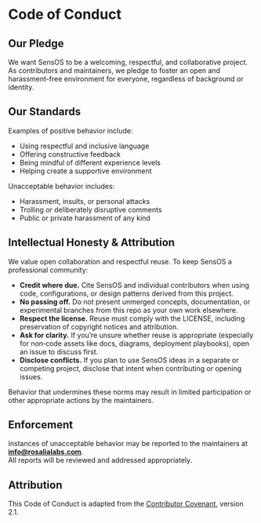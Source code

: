 # Code of Conduct

## Our Pledge

We want SensOS to be a welcoming, respectful, and collaborative project.  
As contributors and maintainers, we pledge to foster an open and harassment-free environment for everyone, regardless of background or identity.

## Our Standards

Examples of positive behavior include:
- Using respectful and inclusive language
- Offering constructive feedback
- Being mindful of different experience levels
- Helping create a supportive environment

Unacceptable behavior includes:
- Harassment, insults, or personal attacks
- Trolling or deliberately disruptive comments
- Public or private harassment of any kind

## Intellectual Honesty & Attribution

We value open collaboration and respectful reuse. To keep SensOS a professional community:

- **Credit where due.** Cite SensOS and individual contributors when using code, configurations, or design patterns derived from this project.
- **No passing off.** Do not present unmerged concepts, documentation, or experimental branches from this repo as your own work elsewhere.
- **Respect the license.** Reuse must comply with the LICENSE, including preservation of copyright notices and attribution.
- **Ask for clarity.** If you’re unsure whether reuse is appropriate (especially for non‑code assets like docs, diagrams, deployment playbooks), open an issue to discuss first.
- **Disclose conflicts.** If you plan to use SensOS ideas in a separate or competing project, disclose that intent when contributing or opening issues.

Behavior that undermines these norms may result in limited participation or other appropriate actions by the maintainers.

## Enforcement

Instances of unacceptable behavior may be reported to the maintainers at **info@rosalialabs.com**.  
All reports will be reviewed and addressed appropriately.  

## Attribution

This Code of Conduct is adapted from the [Contributor Covenant](https://www.contributor-covenant.org/), version 2.1.

